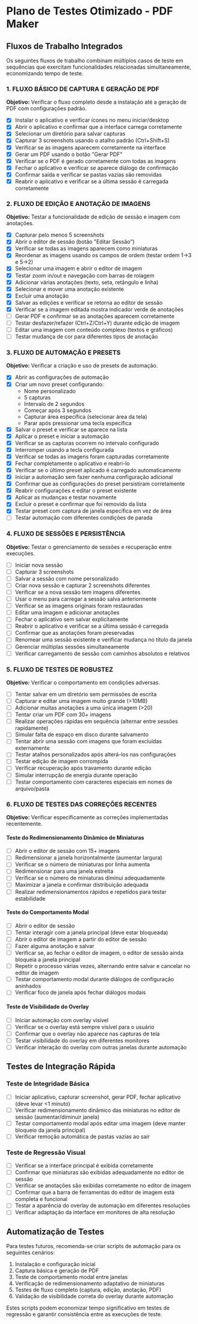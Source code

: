 # Plano de Testes Otimizado - PDF Maker

## Fluxos de Trabalho Integrados

Os seguintes fluxos de trabalho combinam múltiplos casos de teste em sequências que exercitam funcionalidades relacionadas simultaneamente, economizando tempo de teste.

### 1. FLUXO BÁSICO DE CAPTURA E GERAÇÃO DE PDF

**Objetivo:** Verificar o fluxo completo desde a instalação até a geração de PDF com configurações padrão.

- [x] Instalar o aplicativo e verificar ícones no menu iniciar/desktop
- [x] Abrir o aplicativo e confirmar que a interface carrega corretamente
- [x] Selecionar um diretório para salvar capturas
- [x] Capturar 3 screenshots usando o atalho padrão (Ctrl+Shift+S)
- [x] Verificar se as imagens aparecem corretamente na interface
- [x] Gerar um PDF usando o botão "Gerar PDF"
- [x] Verificar se o PDF é gerado corretamente com todas as imagens
- [x] Fechar o aplicativo e verificar se aparece diálogo de confirmação
- [x] Confirmar saída e verificar se pastas vazias são removidas
- [x] Reabrir o aplicativo e verificar se a última sessão é carregada corretamente

### 2. FLUXO DE EDIÇÃO E ANOTAÇÃO DE IMAGENS

**Objetivo:** Testar a funcionalidade de edição de sessão e imagem com anotações.

- [x] Capturar pelo menos 5 screenshots
- [x] Abrir o editor de sessão (botão "Editar Sessão")
- [x] Verificar se todas as imagens aparecem como miniaturas
- [x] Reordenar as imagens usando os campos de ordem (testar ordem 1→3 e 5→2)
- [x] Selecionar uma imagem e abrir o editor de imagem
- [x] Testar zoom in/out e navegação com barras de rolagem
- [x] Adicionar várias anotações (texto, seta, retângulo e linha)
- [x] Selecionar e mover uma anotação existente
- [x] Excluir uma anotação
- [x] Salvar as edições e verificar se retorna ao editor de sessão
- [x] Verificar se a imagem editada mostra indicador verde de anotações
- [ ] Gerar PDF e confirmar se as anotações aparecem corretamente
- [ ] Testar desfazer/refazer (Ctrl+Z/Ctrl+Y) durante edição de imagem
- [ ] Editar uma imagem com conteúdo complexo (textos e gráficos)
- [ ] Testar mudança de cor para diferentes tipos de anotação

### 3. FLUXO DE AUTOMAÇÃO E PRESETS

**Objetivo:** Verificar a criação e uso de presets de automação.

- [x] Abrir as configurações de automação
- [x] Criar um novo preset configurando:
  - Nome personalizado
  - 5 capturas
  - Intervalo de 2 segundos
  - Começar após 3 segundos
  - Capturar área específica (selecionar área da tela)
  - Parar após pressionar uma tecla específica
- [x] Salvar o preset e verificar se aparece na lista
- [x] Aplicar o preset e iniciar a automação
- [x] Verificar se as capturas ocorrem no intervalo configurado
- [x] Interromper usando a tecla configurada
- [x] Verificar se todas as imagens foram capturadas corretamente
- [x] Fechar completamente o aplicativo e reabri-lo
- [x] Verificar se o último preset aplicado é carregado automaticamente
- [x] Iniciar a automação sem fazer nenhuma configuração adicional
- [x] Confirmar que as configurações do preset persistiram corretamente
- [x] Reabrir configurações e editar o preset existente
- [x] Aplicar as mudanças e testar novamente
- [x] Excluir o preset e confirmar que foi removido da lista
- [x] Testar preset com captura de janela específica em vez de área
- [ ] Testar automação com diferentes condições de parada

### 4. FLUXO DE SESSÕES E PERSISTÊNCIA

**Objetivo:** Testar o gerenciamento de sessões e recuperação entre execuções.

- [ ] Iniciar nova sessão
- [ ] Capturar 3 screenshots
- [ ] Salvar a sessão com nome personalizado
- [ ] Criar nova sessão e capturar 2 screenshots diferentes
- [ ] Verificar se a nova sessão tem imagens diferentes
- [ ] Usar o menu para carregar a sessão salva anteriormente
- [ ] Verificar se as imagens originais foram restauradas
- [ ] Editar uma imagem e adicionar anotações
- [ ] Fechar o aplicativo sem salvar explicitamente
- [ ] Reabrir o aplicativo e verificar se a última sessão é carregada
- [ ] Confirmar que as anotações foram preservadas
- [ ] Renomear uma sessão existente e verificar mudança no título da janela
- [ ] Gerenciar múltiplas sessões simultaneamente
- [ ] Verificar carregamento de sessão com caminhos absolutos e relativos

### 5. FLUXO DE TESTES DE ROBUSTEZ

**Objetivo:** Verificar o comportamento em condições adversas.

- [ ] Tentar salvar em um diretório sem permissões de escrita
- [ ] Capturar e editar uma imagem muito grande (>10MB)
- [ ] Adicionar muitas anotações a uma única imagem (>20)
- [ ] Tentar criar um PDF com 30+ imagens
- [ ] Realizar operações rápidas em sequência (alternar entre sessões rapidamente)
- [ ] Simular falta de espaço em disco durante salvamento
- [ ] Tentar abrir uma sessão com imagens que foram excluídas externamente
- [ ] Testar atalhos personalizados após alterá-los nas configurações
- [ ] Testar edição de imagem corrompida
- [ ] Verificar recuperação após travamento durante edição
- [ ] Simular interrupção de energia durante operação
- [ ] Testar comportamento com caracteres especiais em nomes de arquivo/pasta

### 6. FLUXO DE TESTES DAS CORREÇÕES RECENTES

**Objetivo:** Verificar especificamente as correções implementadas recentemente.

#### Teste do Redimensionamento Dinâmico de Miniaturas

- [ ] Abrir o editor de sessão com 15+ imagens
- [ ] Redimensionar a janela horizontalmente (aumentar largura)
- [ ] Verificar se o número de miniaturas por linha aumenta
- [ ] Redimensionar para uma janela estreita
- [ ] Verificar se o número de miniaturas diminui adequadamente
- [ ] Maximizar a janela e confirmar distribuição adequada
- [ ] Realizar redimensionamentos rápidos e repetidos para testar estabilidade

#### Teste do Comportamento Modal

- [ ] Abrir o editor de sessão
- [ ] Tentar interagir com a janela principal (deve estar bloqueada)
- [ ] Abrir o editor de imagem a partir do editor de sessão
- [ ] Fazer alguma anotação e salvar
- [ ] Verificar se, ao fechar o editor de imagem, o editor de sessão ainda bloqueia a janela principal
- [ ] Repetir o processo várias vezes, alternando entre salvar e cancelar no editor de imagem
- [ ] Testar comportamento modal durante diálogos de configuração aninhados
- [ ] Verificar foco de janela após fechar diálogos modais

#### Teste de Visibilidade do Overlay

- [ ] Iniciar automação com overlay visível
- [ ] Verificar se o overlay está sempre visível para o usuário
- [ ] Confirmar que o overlay não aparece nas capturas de tela
- [ ] Testar visibilidade do overlay em diferentes monitores
- [ ] Verificar interação do overlay com outras janelas durante automação

## Testes de Integração Rápida

### Teste de Integridade Básica

- [ ] Iniciar aplicativo, capturar screenshot, gerar PDF, fechar aplicativo (deve levar <1 minuto)
- [ ] Verificar redimensionamento dinâmico das miniaturas no editor de sessão (aumentar/diminuir janela)
- [ ] Testar comportamento modal após editar uma imagem (deve manter bloqueio da janela principal)
- [ ] Verificar remoção automática de pastas vazias ao sair

### Teste de Regressão Visual

- [ ] Verificar se a interface principal é exibida corretamente
- [ ] Confirmar que miniaturas são exibidas adequadamente no editor de sessão
- [ ] Verificar se anotações são exibidas corretamente no editor de imagem
- [ ] Confirmar que a barra de ferramentas do editor de imagem está completa e funcional
- [ ] Testar a aparência do overlay de automação em diferentes resoluções
- [ ] Verificar adaptação da interface em monitores de alta resolução

## Automatização de Testes

Para testes futuros, recomenda-se criar scripts de automação para os seguintes cenários:

1. Instalação e configuração inicial
2. Captura básica e geração de PDF
3. Teste de comportamento modal entre janelas
4. Verificação de redimensionamento adaptativo de miniaturas
5. Testes de fluxo completo (captura, edição, anotação, PDF)
6. Validação de visibilidade correta do overlay durante automação

Estes scripts podem economizar tempo significativo em testes de regressão e garantir consistência entre as execuções de teste.
